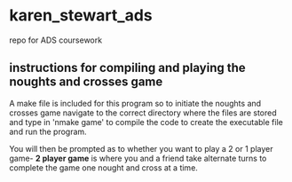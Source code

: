 # karen_stewart_ads
repo for ADS coursework

## instructions for compiling and playing the noughts and crosses game
A make file is included for this program so to initiate the noughts and crosses game navigate to the correct directory where the files are stored and type in 'nmake game' to compile the code to create the executable file and run the program.

You will then be prompted as to whether you want to play a 2 or 1 player game-
**2 player game** is where you and a friend take alternate turns to complete the game one nought and cross at a time.
